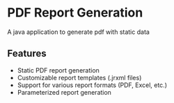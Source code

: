 # PDF Report Generation
A java application to generate pdf with static data 
## Features
- Static PDF report generation
- Customizable report templates (.jrxml files)
- Support for various report formats (PDF, Excel, etc.)
- Parameterized report generation
